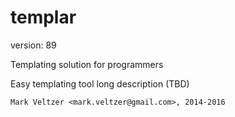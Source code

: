 templar
=======

version: 89

Templating solution for programmers

Easy templating tool long description (TBD)

	Mark Veltzer <mark.veltzer@gmail.com>, 2014-2016
